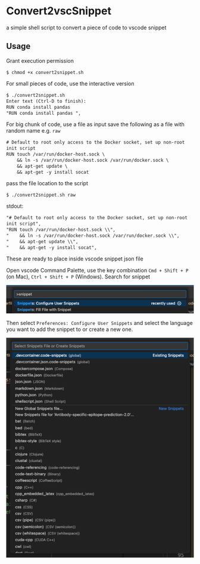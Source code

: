 # Convert2vscSnippet
a simple shell script to convert a piece of code to vscode snippet 

## Usage
Grant execution permission 
```shell
$ chmod +x convert2snippet.sh 
```

For small pieces of code, use the interactive version
```shell
$ ./convert2snippet.sh
Enter text (Ctrl-D to finish):
RUN conda install pandas 
"RUN conda install pandas ",
```

For big chunk of code, use a file as input 
save the following as a file with random name e.g. `raw` 
```plaintext 
# Default to root only access to the Docker socket, set up non-root init script
RUN touch /var/run/docker-host.sock \
    && ln -s /var/run/docker-host.sock /var/run/docker.sock \
    && apt-get update \
    && apt-get -y install socat
```

pass the file location to the script
```shell 
$ ./convert2snippet.sh raw 
```
stdout:
```
"# Default to root only access to the Docker socket, set up non-root init script",
"RUN touch /var/run/docker-host.sock \\",
"    && ln -s /var/run/docker-host.sock /var/run/docker.sock \\",
"    && apt-get update \\",
"    && apt-get -y install socat",
```
These are ready to place inside vscode snippet json file 

Open vscode Command Palette, use the key combination `Cmd + Shift + P` (on Mac), `Ctrl + Shift + P` (Windows). Search for snippet 

<img src="figures/configure-snippet.png">

Then select `Preferences: Configure User Snippets` and select the language you want to add the snippet to or create a new one.

<img src="figures/snippet-selection.png">

